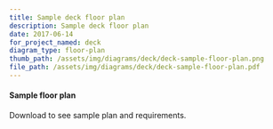 ```yaml
---
title: Sample deck floor plan
description: Sample deck floor plan
date: 2017-06-14
for_project_named: deck
diagram_type: floor-plan
thumb_path: /assets/img/diagrams/deck/deck-sample-floor-plan.png
file_path: /assets/img/diagrams/deck/deck-sample-floor-plan.pdf
---
```

#### Sample floor plan
Download to see sample plan and requirements.
